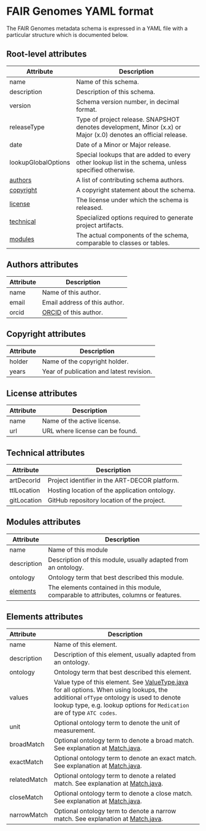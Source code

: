 # FAIR Genomes YAML format

The FAIR Genomes metadata schema is expressed in a YAML file with a particular structure which is documented below.

## Root-level attributes

| Attribute               | Description                                                                                                    |
|-------------------------|----------------------------------------------------------------------------------------------------------------|
| name                    | Name of this schema.                                                                                           |
| description             | Description of this schema.                                                                                    |
| version                 | Schema version number, in decimal format.                                                                      |
| releaseType             | Type of project release. SNAPSHOT denotes development, Minor (x.x) or Major (x.0) denotes an official release. |
| date                    | Date of a Minor or Major release.                                                                              |
| lookupGlobalOptions     | Special lookups that are added to every other lookup list in the schema, unless specified otherwise.           |
| [authors](#authors)     | A list of contributing schema authors.                                                                         |
| [copyright](#copyright) | A copyright statement about the schema.                                                                        |
| [license](#license)     | The license under which the schema is released.                                                                |
| [technical](#technical) | Specialized options required to generate project artifacts.                                                    |
| [modules](#modules)     | The actual components of the schema, comparable to classes or tables.                                          |


## Authors attributes <a id='authors'></a>

| Attribute | Description                                 |
|-----------|---------------------------------------------|
| name      | Name of this author.                        |
| email     | Email address of this author.               |
| orcid     | [ORCID](https://orcid.org/) of this author. |

## Copyright attributes <a id='copyright'></a>

| Attribute | Description                              |
|-----------|------------------------------------------|
| holder    | Name of the copyright holder.            |
| years     | Year of publication and latest revision. |

## License attributes <a id='license'></a>

| Attribute | Description                     |
|-----------|---------------------------------|
| name      | Name of the active license.     |
| url       | URL where license can be found. |

## Technical attributes <a id='technical'></a>

| Attribute   | Description                                   |
|-------------|-----------------------------------------------|
| artDecorId  | Project identifier in the ART-DECOR platform. |
| ttlLocation | Hosting location of the application ontology. |
| gitLocation | GitHub repository location of the project.    |

## Modules attributes <a id='modules'></a>

| Attribute             | Description                                                                           |
|-----------------------|---------------------------------------------------------------------------------------|
| name                  | Name of this module                                                                   |
| description           | Description of this module, usually adapted from an ontology.                         |
| ontology              | Ontology term that best described this module.                                        |
| [elements](#elements) | The elements contained in this module, comparable to attributes, columns or features. |

## Elements attributes <a id='elements'></a>

| Attribute    | Description                                                                                                                                                                                                                                                                                  |
|:-------------|----------------------------------------------------------------------------------------------------------------------------------------------------------------------------------------------------------------------------------------------------------------------------------------------|
| name         | Name of this element.                                                                                                                                                                                                                                                                        |
| description  | Description of this element, usually adapted from an ontology.                                                                                                                                                                                                                               |
| ontology     | Ontology term that best described this element.                                                                                                                                                                                                                                              |
| values       | Value type of this element. See [ValueType.java](src/main/java/org/fairgenomes/generator/datastructures/ValueType.java) for all options. When using lookups, the additional `ofType` ontology is used to denote lookup type, e.g. lookup options for `Medication` are of type `ATC codes`.   |
| unit         | Optional ontology term to denote the unit of measurement.                                                                                                                                                                                                                                    |
| broadMatch   | Optional ontology term to denote a broad match. See explanation at [Match.java](src/main/java/org/fairgenomes/generator/datastructures/Match.java).                                                                                                                                          |
| exactMatch   | Optional ontology term to denote an exact match. See explanation at [Match.java](src/main/java/org/fairgenomes/generator/datastructures/Match.java).                                                                                                                                         |
| relatedMatch | Optional ontology term to denote a related match. See explanation at [Match.java](src/main/java/org/fairgenomes/generator/datastructures/Match.java).                                                                                                                                        |
| closeMatch   | Optional ontology term to denote a close match. See explanation at [Match.java](src/main/java/org/fairgenomes/generator/datastructures/Match.java).                                                                                                                                          |
| narrowMatch  | Optional ontology term to denote a narrow match. See explanation at [Match.java](src/main/java/org/fairgenomes/generator/datastructures/Match.java).                                                                                                                                         |
